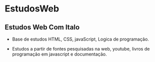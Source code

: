 # EstudosWeb
Estudos Web Com Italo
----------

- Base de estudos HTML, CSS, javaScript, Logica de programação.

- Estudos a partir de fontes pesquisadas na web, youtube, livros de programação em javascript e documentação.
